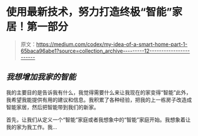 # 使用最新技术，努力打造终极“智能”家居！第一部分

> 原文：<https://medium.com/codex/my-idea-of-a-smart-home-part-1-65baca96abe1?source=collection_archive---------12----------------------->

## *我想增加我家的智能*

我的主要目的是告诉我有什么，我觉得需要什么来让我现在的家变得“智能”此外，我希望我能提供有用的建议和信息。我积累了各种经验，把我的上一栋房子改造成智能家居，然后把智能带到我们的新家。

首先，让我们从定义一个“智能”家庭或者我想象中的“智能”家庭开始。我想象着让我的家为我工作。我…